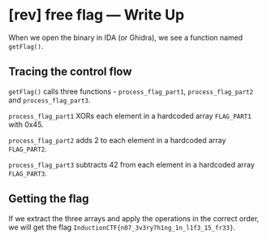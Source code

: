 # [rev] free flag &mdash; Write Up

When we open the binary in IDA (or Ghidra), we see a function named `getFlag()`.

## Tracing the control flow

`getFlag()` calls three functions - `process_flag_part1`, `process_flag_part2` and `process_flag_part3`.

`process_flag_part1` XORs each element in a hardcoded array `FLAG_PART1` with 0x45.

`process_flag_part2` adds 2 to each element in a hardcoded array `FLAG_PART2`.

`process_flag_part3` subtracts 42 from each element in a hardcoded array `FLAG_PART3`.

## Getting the flag

If we extract the three arrays and apply the operations in the correct order, we will get the flag `InductionCTF{n07_3v3ry7h1ng_1n_l1f3_15_fr33}`.
